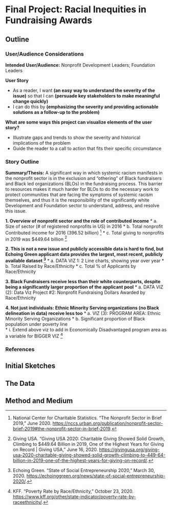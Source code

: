 # Final Project: Racial Inequities in Fundraising Awards


## Outline
### User/Audience Considerations
**Intended User/Audience:** Nonprofit Development Leaders; Foundation Leaders


**User Story**
* As a reader, I want **(an easy way to understand the severity of the issue)** so that I can **(persuade key stakeholders to make meaningful change quickly)**
* I can do this by **(emphasizing the severity and providing actionable solutions as a follow-up to the problem)**

**What are some ways this project can visualize elements of the user story?**
* Illustrate gaps and trends to show the severity and historical implications of the problem
* Guide the reader to a call to action that fits their specific circumstance


### Story Outline
**Summary/Thesis:** A significant way in which systemic racism manifests in the nonprofit sector is in the exclusion and “othering” of Black fundraisers and Black led organizations (BLOs) in the fundraising process. This barrier to resources makes it much harder for BLOs to do the necessary work to protect communities that are facing the symptoms of systemic racism themselves, and thus it is the responsibility of the significantly white Development and Foundation sector to understand, address, and resolve this issue.

 **1. Overview of nonprofit sector and the role of contributed income**
    * a.	Size of sector (# of registered nonprofits in US) in 2016 
    * b.	Total nonprofit Contributed income for 2016 (396.52 billion) [^1] 
    * c.	Total giving to nonprofits in 2019 was $449.64 billion [^2]

**2.	This is not a new issue and publicly accessible data is hard to find, but Echoing Green applicant data provides the largest, most recent, publicly available dataset [^3]**
    * a.	DATA VIZ 1: 2 Line charts, showing year over year
    * b.	Total Raised by Race/Ethnicity
    * c.	Total % of Applicants by Race/Ethnicity
    
**3.	Black Fundraisers receive less than their white counterparts, despite being a significantly larger proportion of the applicant pool**
    * a.	DATA VIZ (2): Data Viz Project #2: Nonprofit Fundraising Dollars Awarded by Race/Ethnicity

**4.	Not just individuals: Ethnic Minority Serving organizations (no Black delineation in data) receive less too**
    * a.	VIZ (3): PROGRAM AREA: Ethnic Minority Serving Organizations
    * b.	Significant proportion of Black population under poverty line  
      * i.	Extend above viz to add in Economically Disadvantaged program area as a variable for BIGGER VIZ [^4]

 

### References
[^1]: National Center for Charitable Statistics. “The Nonprofit Sector in Brief 2019,” June 2020. https://nccs.urban.org/publication/nonprofit-sector-brief-2019#the-nonprofit-sector-in-brief-2019.

[^2]: Giving USA. “Giving USA 2020: Charitable Giving Showed Solid Growth, Climbing to $449.64 Billion in 2019, One of the Highest Years for Giving on Record | Giving USA,” June 16, 2020. https://givingusa.org/giving-usa-2020-charitable-giving-showed-solid-growth-climbing-to-449-64-billion-in-2019-one-of-the-highest-years-for-giving-on-record/.

[^3]: Echoing Green. “State of Social Entrepreneurship 2020,” March 30, 2020. https://echoinggreen.org/news/state-of-social-entrepreneurship-2020/.

[^4]: KFF. “Poverty Rate by Race/Ethnicity,” October 23, 2020. https://www.kff.org/other/state-indicator/poverty-rate-by-raceethnicity/.

## Initial Sketches

## The Data

## Method and Medium
